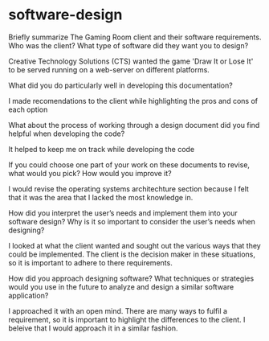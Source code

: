 # software-design
Briefly summarize The Gaming Room client and their software requirements.
Who was the client? What type of software did they want you to design?

Creative Technology Solutions (CTS) wanted the game 'Draw It or Lose It' to be served running on a web-server on different platforms.

What did you do particularly well in developing this documentation?

I made recomendations to the client while highlighting the pros and cons of each option

What about the process of working through a design document did you find helpful when developing the code?

It helped to keep me on track while developing the code

If you could choose one part of your work on these documents to revise, what would you pick? How would you improve it?

I would revise the operating systems architechture section because I felt that it was the area that I lacked the most knowledge in.

How did you interpret the user’s needs and implement them into your software design? Why is it so important to consider the user’s needs when designing?

I looked at what the client wanted and sought out the various ways that they could be implemented. The client is the decision maker in these situations, so it is important to adhere to there requirements.

How did you approach designing software? What techniques or strategies would you use in the future to analyze and design a similar software application?

I approached it with an open mind. There are many ways to fulfil a requirement, so it is important to highlight the differences to the client. I beleive that I would approach it in a similar fashion.
